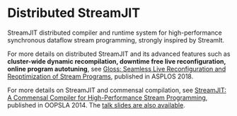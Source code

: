 Distributed StreamJIT
=====================

StreamJIT distributed compiler and runtime system for high-performance
synchronous dataflow stream programming, strongly inspired by StreamIt.


For more details on distributed StreamJIT and its advanced features such as
**cluster-wide dynamic recompilation, downtime free live reconfiguration, online program autotuning**, 
see [ Gloss: Seamless Live Reconfiguration and Reoptimization of Stream Programs](https://groups.csail.mit.edu/commit/papers/2018/asplos013.pdf),
published in ASPLOS 2018.


For more details on StreamJIT and commensal compilation, see [StreamJIT: A
Commensal Compiler for High-Performance Stream Programming](http://groups.csail.mit.edu/commit/papers/2014/bosboom-oopsla14-commensal.pdf),
published in OOPSLA 2014.  The [talk slides are also available](http://groups.csail.mit.edu/commit/papers/2014/bosboom-oopsla14-commensal-slides.pdf).
